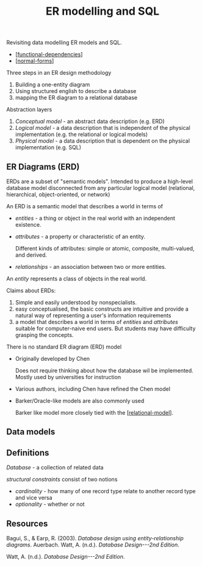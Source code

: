 ﻿---
backlinks:
- title: Learning computer science
  url: /sense/computing/learning-cs/learning-computer-science.html
tags:
- er-modelling
- sql
- database-design
- computing
title: ER modelling and SQL
type: note
---
Revisiting data modelling ER models and SQL.

- [[functional-dependencies]]
- [[normal-forms]]

Three steps in an ER design methodology

1. Building a one-entity diagram
2. Using structured english to describe a database
3. mapping the ER diagram to a relational database

Abstraction layers

1. _Conceptual model_ - an abstract data description (e.g. ERD)
2. _Logical model_ - a data description that is independent of the physical implementation (e.g. the relational or logical models)
3. _Physical model_ - a data description that is dependent on the physical implementation (e.g. SQL)

## ER Diagrams (ERD)

ERDs are a subset of "semantic models". Intended to produce a high-level database model disconnected from any particular logical model (relational, hierarchical, object-oriented, or network)

An ERD is a semantic model that describes a world in terms of 

- _entities_ - a thing or object in the real world with an independent existence. 
- _attributes_ - a property or characteristic of an entity.

    Different kinds of attributes: simple or atomic, composite, multi-valued, and derived.
- _relationships_ - an association between two or more entities.

An _entity_ represents a class of objects in the real world. 

Claims about ERDs:

1. Simple and easily understood by nonspecialists.
2. easy conceptualised, the basic constructs are intuitive and provide a natural way of representing a user's information requirements 
3. a model that describes a world in terms of _entities_ and _attributes_ suitable for computer-naive end users.  But students may have difficulty grasping the concepts.

There is no standard ER diagram (ERD) model

- Originally developed by Chen

    Does not require thinking about how the database wil be implemented. Mostly used by universities for instruction
- Various authors, including Chen have refined the Chen model
- Barker/Oracle-like models are also commonly used

    Barker like model more closely tied with the [[relational-model]].

## Data models


## Definitions

_Database_ - a collection of related data

_structural constraints_ consist of two notions

- _cardinality_  - how many of one record type relate to another record type and vice versa
- _optionality_ - whether or not 
## Resources

Bagui, S., & Earp, R. (2003). *Database design using entity-relationship diagrams*. Auerbach.
Watt, A. (n.d.). *Database Design---2nd Edition*.

Watt, A. (n.d.). *Database Design---2nd Edition*.


[//begin]: # "Autogenerated link references for markdown compatibility"
[functional-dependencies]: functional-dependencies "Functional dependencies"
[normal-forms]: normal-forms "Normal Forms"
[relational-model]: relational-model "Relational model"
[//end]: # "Autogenerated link references"